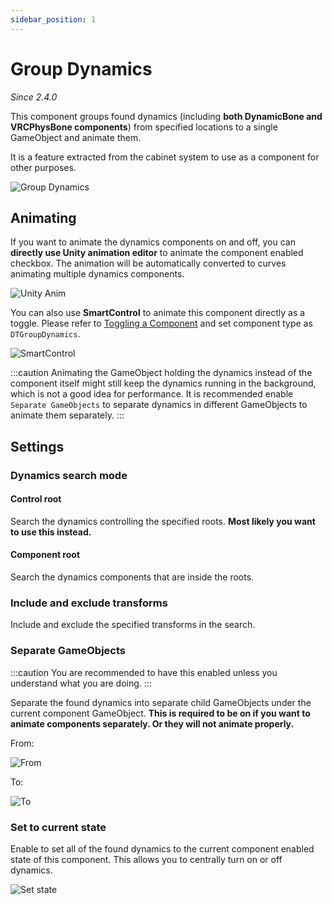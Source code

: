 ```yaml
---
sidebar_position: 1
---
```


# Group Dynamics

*Since 2.4.0*

This component groups found dynamics (including **both DynamicBone and VRCPhysBone components**) from specified locations to a single GameObject and animate them.

It is a feature extracted from the cabinet system to use as a component for other purposes.

![Group Dynamics](/img/comp-group-dyn.PNG)

## Animating

If you want to animate the dynamics components on and off, you can **directly use Unity animation editor** to animate the component enabled checkbox. The animation will be automatically converted to curves animating multiple dynamics components.

![Unity Anim](/img/comp-group-dyn-unity-anim.PNG)

You can also use **SmartControl** to animate this component directly as a toggle. Please refer to [Toggling a Component](/docs/getting-started/smart-control/binary/toggling-a-component) and set component type as `DTGroupDynamics`.

![SmartControl](/img/comp-group-dyn-smartcontrol.PNG)

:::caution
Animating the GameObject holding the dynamics instead of the component itself might still keep the dynamics running in the background, which is not a good idea for performance. It is recommended enable `Separate GameObjects` to separate dynamics in different GameObjects to animate them separately.
:::

## Settings

### Dynamics search mode
#### Control root

Search the dynamics controlling the specified roots. **Most likely you want to use this instead.**

#### Component root

Search the dynamics components that are inside the roots.

### Include and exclude transforms

Include and exclude the specified transforms in the search.

### Separate GameObjects

:::caution
You are recommended to have this enabled unless you understand what you are doing.
:::

Separate the found dynamics into separate child GameObjects under the current component GameObject. **This is required to be on if you want to animate components separately. Or they will not animate properly.**

From:

![From](/img/comp-group-dyn-separate-obj-1.PNG)

To:

![To](/img/comp-group-dyn-separate-obj-2.PNG)

### Set to current state

Enable to set all of the found dynamics to the current component enabled state of this component. This allows you to centrally turn on or off dynamics.

![Set state](/img/comp-group-dyn-set-state.PNG)
